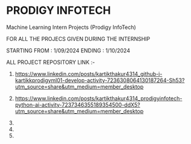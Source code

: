 # PRODIGY INFOTECH

Machine Learning Intern Projects (Prodigy InfoTech)

FOR ALL THE PROJECS GIVEN DURING THE INTERNSHIP 

STARTING FROM : 1/09/2024
ENDING : 1/10/2024

ALL PROJECT REPOSITORY LINK :-

1) https://www.linkedin.com/posts/kartikthakur4314_github-i-kartikkprodigyml01-develop-activity-7236308064130187264-Sh53?utm_source=share&utm_medium=member_desktop

2) https://www.linkedin.com/posts/kartikthakur4314_prodigyinfotech-python-ai-activity-7237346355189354500-ddX5?utm_source=share&utm_medium=member_desktop

3)

4)

5)

